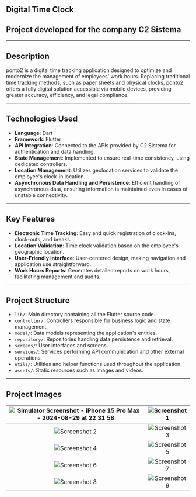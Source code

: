 ## Digital Time Clock

## Project developed for the company C2 Sistema
-------------------------------------------------------------------------------------------------------------------------------------------------------
## Description

ponto2 is a digital time tracking application designed to optimize and modernize the management of employees' work hours. Replacing traditional time tracking methods, such as paper sheets and physical clocks, ponto2 offers a fully digital solution accessible via mobile devices, providing greater accuracy, efficiency, and legal compliance.

------------------------------------------------------------------------------------------------------------------------------------------------------
## Technologies Used

- **Language**: Dart
- **Framework**: Flutter
- **API Integration**: Connected to the APIs provided by C2 Sistema for authentication and data handling.
- **State Management**: Implemented to ensure real-time consistency, using dedicated controllers.
- **Location Management**: Utilizes geolocation services to validate the employee's clock-in location.
- **Asynchronous Data Handling and Persistence**: Efficient handling of asynchronous data, ensuring information is maintained even in cases of unstable connectivity.

------------------------------------------------------------------------------------------------------------------------------------------------------
## Key Features

- **Electronic Time Tracking**: Easy and quick registration of clock-ins, clock-outs, and breaks.
- **Location Validation**: Time clock validation based on the employee's geographic location.
- **User-Friendly Interface**: User-centered design, making navigation and application use straightforward.
- **Work Hours Reports**: Generates detailed reports on work hours, facilitating management and audits.

------------------------------------------------------------------------------------------------------------------------------------------------------
## Project Structure

- `lib/`: Main directory containing all the Flutter source code.
- `controller/`: Controllers responsible for business logic and state management.
- `model/`: Data models representing the application's entities.
- `repository/`: Repositories handling data persistence and retrieval.
- `screens/`: User interfaces and screens.
- `services/`: Services performing API communication and other external operations.
- `utils/`: Utilities and helper functions used throughout the application.
- `assets/`: Static resources such as images and videos.

------------------------------------------------------------------------------------------------------------------------------------------------------
## Project Images

| ![Simulator Screenshot - iPhone 15 Pro Max - 2024-08-29 at 22 31 58](https://github.com/user-attachments/assets/49869412-b593-4eda-ae81-a364b4fb418c) | ![Screenshot 1](https://github.com/user-attachments/assets/c8c2834a-9c53-4705-b0c3-d22621655992) |
|:--:|:--:|
| ![Screenshot 2](https://github.com/user-attachments/assets/9070975c-6af1-405e-943f-fa597e1a2ed7) | ![Screenshot 3](https://github.com/user-attachments/assets/5b560c78-56fc-473b-a8e1-34651ede093d) |
| ![Screenshot 4](https://github.com/user-attachments/assets/833ed6b0-9d55-4cca-9854-e8d36728518f) | ![Screenshot 5](https://github.com/user-attachments/assets/a0ae75f9-710f-49ff-aaf5-f24167d9cbd1) |
| ![Screenshot 6](https://github.com/user-attachments/assets/01bf384f-2352-4547-b7e2-a560fcd19ba3) | ![Screenshot 7](https://github.com/user-attachments/assets/6486843c-b640-4f93-a370-5c818179b42d) |
| ![Screenshot 8](https://github.com/user-attachments/assets/fdfcda0e-0ec7-43b6-bca6-b8ef90335c16) | ![Screenshot 9](https://github.com/user-attachments/assets/34db4d43-23d9-4c0a-b4f1-0048feda16d9) |
